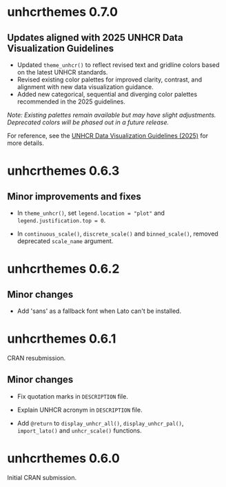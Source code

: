 # unhcrthemes 0.7.0

## Updates aligned with 2025 UNHCR Data Visualization Guidelines

- Updated `theme_unhcr()` to reflect revised text and gridline colors based on the latest UNHCR standards.
- Revised existing color palettes for improved clarity, contrast, and alignment with new data visualization guidance.
- Added new categorical, sequential and diverging color palettes recommended in the 2025 guidelines.

*Note: Existing palettes remain available but may have slight adjustments. Deprecated colors will be phased out in a future release.*

For reference, see the [UNHCR Data Visualization Guidelines (2025)](https://dataviz.unhcr.org/guidance/) for more details.

# unhcrthemes 0.6.3

## Minor improvements and fixes

- In `theme_unhcr()`, set `legend.location = "plot"` and `legend.justification.top = 0`.

- In `continuous_scale()`, `discrete_scale()` and `binned_scale()`, removed deprecated `scale_name` argument. 

# unhcrthemes 0.6.2

## Minor changes

- Add 'sans' as a fallback font when Lato can't be installed.

# unhcrthemes 0.6.1

CRAN resubmission.

## Minor changes

- Fix quotation marks in `DESCRIPTION` file.

- Explain UNHCR acronym in `DESCRIPTION` file.

- Add `@return` to `display_unhcr_all()`, `display_unhcr_pal()`, `import_lato()` and `unhcr_scale()` functions.

# unhcrthemes 0.6.0

Initial CRAN submission.
